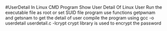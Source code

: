 #UserDetail In Linux CMD Program
Show User Detail Of Linux User
Run the executable file as root or set SUID file
program use functions getpwnam and getsnam to get the detail of user
compile the program using gcc -o userdetail userdetail.c -lcrypt
crypt library is used to encrypt the password
